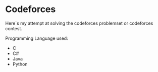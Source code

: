 
# Codeforces


Here`s my attempt at solving the codeforces problemset or codeforces contest.


Programming Language used:
- C
- C#
- Java
- Python  
